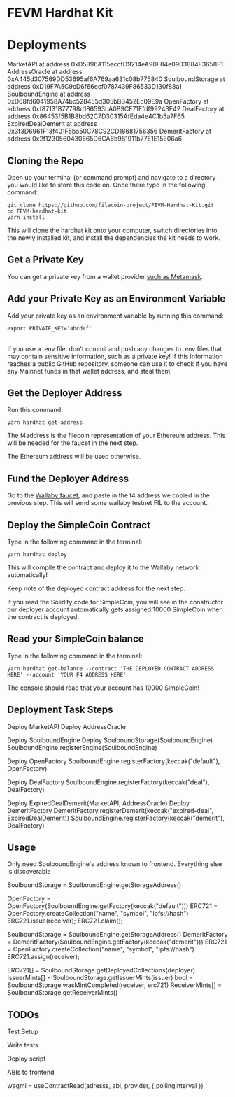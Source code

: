 # FEVM Hardhat Kit

# Deployments

MarketAPI at address 0xD5896A115accfD9214eA90F84e0903884F3658F1
AddressOracle at address 0xA445d307569DD53695af6A769aa631c08b775840
SoulboundStorage at address 0xD19F7A5C9cD6f66ecf0787439F86533D130f88a1
SoulboundEngine at address 0xD68fd6041958A74bc528455d305bBB452Ec09E9a
OpenFactory at address 0xf87131B77798d186593bA0B9CF71Ffdf99243E42
DealFactory at address 0x86453f5B1B8bd62C7D30315AfEda4e4C1b5a7F65
ExpiredDealDemerit at address 0x3f3D6961F13f401F5ba50C78C92CD18681756356
DemeritFactory at address 0x2f1230560430665D6CA6b981911b77E1E15E06a6

## Cloning the Repo

Open up your terminal (or command prompt) and navigate to a directory you would like to store this code on. Once there type in the following command:


```
git clone https://github.com/filecoin-project/FEVM-Hardhat-Kit.git
cd FEVM-hardhat-kit
yarn install
```


This will clone the hardhat kit onto your computer, switch directories into the newly installed kit, and install the dependencies the kit needs to work.


## Get a Private Key

You can get a private key from a wallet provider [such as Metamask](https://metamask.zendesk.com/hc/en-us/articles/360015289632-How-to-export-an-account-s-private-key).


## Add your Private Key as an Environment Variable

Add your private key as an environment variable by running this command: 
 
 ```
export PRIVATE_KEY='abcdef'
```

 \
If you use a .env file, don't commit and push any changes to .env files that may contain sensitive information, such as a private key! If this information reaches a public GitHub repository, someone can use it to check if you have any Mainnet funds in that wallet address, and steal them!


## Get the Deployer Address

Run this command:
```
yarn hardhat get-address
```

The f4address is the filecoin representation of your Ethereum address. This will be needed for the faucet in the next step.

The Ethereum address will be used otherwise.


## Fund the Deployer Address

Go to the [Wallaby faucet](https://wallaby.network/#faucet), and paste in the f4 address we copied in the previous step. This will send some wallaby testnet FIL to the account.


## Deploy the SimpleCoin Contract

Type in the following command in the terminal: 
 
 ```
yarn hardhat deploy
```

This will compile the contract and deploy it to the Wallaby network automatically!

Keep note of the deployed contract address for the next step.

If you read the Solidity code for SimpleCoin, you will see in the constructor our deployer account automatically gets assigned 10000 SimpleCoin when the contract is deployed.


## Read your SimpleCoin balance

Type in the following command in the terminal: 
 
 ```
yarn hardhat get-balance --contract 'THE DEPLOYED CONTRACT ADDRESS HERE' --account 'YOUR F4 ADDRESS HERE'
```

The console should read that your account has 10000 SimpleCoin!


## Deployment Task Steps
Deploy MarketAPI
Deploy AddressOracle

Deploy SoulboundEngine
Deploy SoulboundStorage(SoulboundEngine)
SoulboundEngine.registerEngine(SoulboundEngine)

Deploy OpenFactory
SoulboundEngine.registerFactory(keccak("default"), OpenFactory) 

Deploy DealFactory
SoulboundEngine.registerFactory(keccak("deal"), DealFactory) 

Deploy ExpiredDealDemerit(MarketAPI, AddressOracle)
Deploy DemeritFactory
DemeritFactory.registerDemerit(keccak("expired-deal", ExpiredDealDemerit))
SoulboundEngine.registerFactory(keccak("demerit"), DealFactory) 

## Usage

Only need SoulboundEngine's address known to frontend. Everything else is discoverable

SoulboundStorage = SoulboundEngine.getStorageAddress()

OpenFactory = OpenFactory(SoulboundEngine.getFactory(keccak("default")))
ERC721 = OpenFactory.createCollection("name", "symbol", "ipfs://hash")
ERC721.issue(receiver);
ERC721.claim();

SoulboundStorage = SoulboundEngine.getStorageAddress()
DemeritFactory = DemeritFactory(SoulboundEngine.getFactory(keccak("demerit")))
ERC721 = OpenFactory.createCollection("name", "symbol", "ipfs://hash")
ERC721.assign(receiver);

ERC721[] = SoulboundStorage.getDeployedCollections(deployer)
IssuerMints[] = SoulboundStorage.getIssuerMints(issuer)
bool = SoulboundStorage.wasMintCompleted(receiver, erc721)
ReceiverMints[] = SoulboundStorage.getReceiverMints()

## TODOs

Test Setup

Write tests

Deploy script

ABIs to frontend

wagmi = useContractRead(adresss, abi, provider, {
    pollingInterval
})
